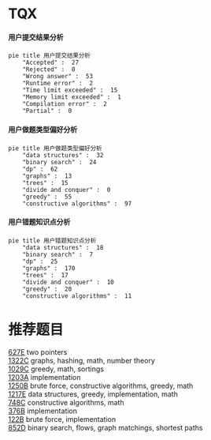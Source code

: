 # TQX

<!-- tabs:start -->



#### **用户提交结果分析**

```mermaid
pie title 用户提交结果分析
    "Accepted" :  27
    "Rejected" :  0
    "Wrong answer" :  53
    "Runtime error" :  2
    "Time limit exceeded" :  15
    "Memory limit exceeded" :  1
    "Compilation error" :  2
    "Partial" :  0
```

#### **用户做题类型偏好分析**

```mermaid
pie title 用户做题类型偏好分析
    "data structures" :  32
    "binary search" :  24
    "dp" :  62
    "graphs" :  13
    "trees" :  15
    "divide and conquer" :  0
    "greedy" :  55
    "constructive algorithms" :  97
```
#### **用户错题知识点分析**

```mermaid
pie title 用户错题知识点分析
    "data structures" :  18
    "binary search" :  7
    "dp" :  25
    "graphs" :  170
    "trees" :  17
    "divide and conquer" :  10
    "greedy" :  20
    "constructive algorithms" :  11
```



<!-- tabs:end -->
# 推荐题目
[627E](https://codeforces.com/contest/627/problem/E)		two pointers		  
[1322C](https://codeforces.com/contest/1322/problem/C)		graphs,
                        hashing,
                        math,
                        number theory		  
[1029C](https://codeforces.com/contest/1029/problem/C)		greedy,
                        math,
                        sortings		  
[1203A](https://codeforces.com/contest/1203/problem/A)		implementation		  
[1250B](https://codeforces.com/contest/1250/problem/B)		brute force,
                        constructive algorithms,
                        greedy,
                        math		  
[1217E](https://codeforces.com/contest/1217/problem/E)		data structures,
                        greedy,
                        implementation,
                        math		  
[748C](https://codeforces.com/contest/748/problem/C)		constructive algorithms,
                        math		  
[376B](https://codeforces.com/contest/376/problem/B)		implementation		  
[122B](https://codeforces.com/contest/122/problem/B)		brute force,
                        implementation		  
[852D](https://codeforces.com/contest/852/problem/D)		binary search,
                        flows,
                        graph matchings,
                        shortest paths		  
